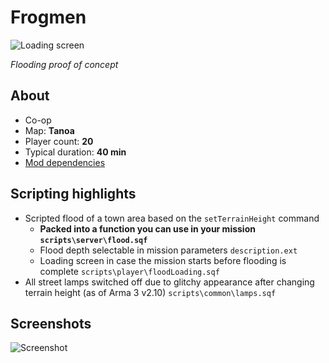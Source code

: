 # Frogmen

![Loading screen]()

*Flooding proof of concept*

## About

* Co-op
* Map: **Tanoa**
* Player count: **20**
* Typical duration: **40 min**
* [Mod dependencies]()

## Scripting highlights

* Scripted flood of a town area based on the `setTerrainHeight` command
    * **Packed into a function you can use in your mission `scripts\server\flood.sqf`**
    * Flood depth selectable in mission parameters `description.ext`
    * Loading screen in case the mission starts before flooding is complete `scripts\player\floodLoading.sqf`
* All street lamps switched off due to glitchy appearance after changing terrain height (as of Arma 3 v2.10) `scripts\common\lamps.sqf`

## Screenshots

![Screenshot]()
